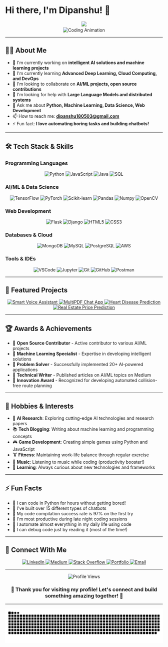 # Hi there, I'm Dipanshu! 👋

<div align="center">
  <img src="https://readme-typing-svg.herokuapp.com/?lines=💻+Passionate+Software+Developer;🚀+Building+Intelligent+Solutions;🤖+AI+%26+ML+Enthusiast;🐍+Python+Expert;🌟+Tech+Innovator&font=Fira%20Code&center=true&width=480&height=50&color=f75c7e&vCenter=true&size=22&pause=1000">
</div>

<div align="center">
  <img src="https://github.com/dipanshu180/dipanshu180/assets/placeholder-banner.gif" alt="Coding Animation" width="600">
</div>

---

## 🧑‍💻 About Me

- 🔭 I'm currently working on **intelligent AI solutions and machine learning projects**
- 🌱 I'm currently learning **Advanced Deep Learning, Cloud Computing, and DevOps**
- 👯 I'm looking to collaborate on **AI/ML projects, open source contributions**
- 🤔 I'm looking for help with **Large Language Models and distributed systems**
- 💬 Ask me about **Python, Machine Learning, Data Science, Web Development**
- 📫 How to reach me: **dipanshu180503@gmail.com**
- ⚡ Fun fact: **I love automating boring tasks and building chatbots!**

---

## 🛠️ Tech Stack & Skills

### Programming Languages
<div align="center">
  <img src="https://img.shields.io/badge/Python-3776AB?style=for-the-badge&logo=python&logoColor=white" alt="Python">
  <img src="https://img.shields.io/badge/JavaScript-F7DF1E?style=for-the-badge&logo=javascript&logoColor=black" alt="JavaScript">
  <img src="https://img.shields.io/badge/Java-ED8B00?style=for-the-badge&logo=openjdk&logoColor=white" alt="Java">
  <img src="https://img.shields.io/badge/SQL-4479A1?style=for-the-badge&logo=mysql&logoColor=white" alt="SQL">
</div>

### AI/ML & Data Science
<div align="center">
  <img src="https://img.shields.io/badge/TensorFlow-FF6F00?style=for-the-badge&logo=tensorflow&logoColor=white" alt="TensorFlow">
  <img src="https://img.shields.io/badge/PyTorch-EE4C2C?style=for-the-badge&logo=pytorch&logoColor=white" alt="PyTorch">
  <img src="https://img.shields.io/badge/scikit--learn-F7931E?style=for-the-badge&logo=scikit-learn&logoColor=white" alt="Scikit-learn">
  <img src="https://img.shields.io/badge/Pandas-150458?style=for-the-badge&logo=pandas&logoColor=white" alt="Pandas">
  <img src="https://img.shields.io/badge/Numpy-013243?style=for-the-badge&logo=numpy&logoColor=white" alt="Numpy">
  <img src="https://img.shields.io/badge/OpenCV-27338e?style=for-the-badge&logo=OpenCV&logoColor=white" alt="OpenCV">
</div>

### Web Development
<div align="center">
  <img src="https://img.shields.io/badge/Flask-000000?style=for-the-badge&logo=flask&logoColor=white" alt="Flask">
  <img src="https://img.shields.io/badge/Django-092E20?style=for-the-badge&logo=django&logoColor=white" alt="Django">
  <img src="https://img.shields.io/badge/HTML5-E34F26?style=for-the-badge&logo=html5&logoColor=white" alt="HTML5">
  <img src="https://img.shields.io/badge/CSS3-1572B6?style=for-the-badge&logo=css3&logoColor=white" alt="CSS3">
</div>

### Databases & Cloud
<div align="center">
  <img src="https://img.shields.io/badge/MongoDB-4EA94B?style=for-the-badge&logo=mongodb&logoColor=white" alt="MongoDB">
  <img src="https://img.shields.io/badge/MySQL-005C84?style=for-the-badge&logo=mysql&logoColor=white" alt="MySQL">
  <img src="https://img.shields.io/badge/PostgreSQL-316192?style=for-the-badge&logo=postgresql&logoColor=white" alt="PostgreSQL">
  <img src="https://img.shields.io/badge/Amazon_AWS-FF9900?style=for-the-badge&logo=amazonaws&logoColor=white" alt="AWS">
</div>

### Tools & IDEs
<div align="center">
  <img src="https://img.shields.io/badge/VSCode-0078D4?style=for-the-badge&logo=visual%20studio%20code&logoColor=white" alt="VSCode">
  <img src="https://img.shields.io/badge/Jupyter-F37626?style=for-the-badge&logo=Jupyter&logoColor=white" alt="Jupyter">
  <img src="https://img.shields.io/badge/Git-F05032?style=for-the-badge&logo=git&logoColor=white" alt="Git">
  <img src="https://img.shields.io/badge/GitHub-100000?style=for-the-badge&logo=github&logoColor=white" alt="GitHub">
  <img src="https://img.shields.io/badge/Postman-FF6C37?style=for-the-badge&logo=Postman&logoColor=white" alt="Postman">
</div>

---

## 🚀 Featured Projects

<div align="center">
  <a href="https://github.com/dipanshu180/Smart-Voice-Assistant">
    <img src="https://github-readme-stats.vercel.app/api/pin/?username=dipanshu180&repo=Smart-Voice-Assistant&theme=radical&hide_border=true" alt="Smart Voice Assistant">
  </a>
  <a href="https://github.com/dipanshu180/MultiPDF-Chat-App">
    <img src="https://github-readme-stats.vercel.app/api/pin/?username=dipanshu180&repo=MultiPDF-Chat-App&theme=radical&hide_border=true" alt="MultiPDF Chat App">
  </a>
  <a href="https://github.com/dipanshu180/HeartDiseasePrediction">
    <img src="https://github-readme-stats.vercel.app/api/pin/?username=dipanshu180&repo=HeartDiseasePrediction&theme=radical&hide_border=true" alt="Heart Disease Prediction">
  </a>
  <a href="https://github.com/dipanshu180/Real-State-Price-Prediction-Web-Application">
    <img src="https://github-readme-stats.vercel.app/api/pin/?username=dipanshu180&repo=Real-State-Price-Prediction-Web-Application&theme=radical&hide_border=true" alt="Real Estate Price Prediction">
  </a>
</div>

---

## 🏆 Awards & Achievements

- 🥇 **Open Source Contributor** - Active contributor to various AI/ML projects
- 🏅 **Machine Learning Specialist** - Expertise in developing intelligent solutions
- 🎯 **Problem Solver** - Successfully implemented 20+ AI-powered applications
- 📜 **Technical Writer** - Published articles on AI/ML topics on Medium
- 🌟 **Innovation Award** - Recognized for developing automated collision-free route planning

---

## 🎯 Hobbies & Interests

- 🤖 **AI Research**: Exploring cutting-edge AI technologies and research papers
- 📚 **Tech Blogging**: Writing about machine learning and programming concepts
- 🎮 **Game Development**: Creating simple games using Python and JavaScript
- 🏋️ **Fitness**: Maintaining work-life balance through regular exercise
- 🎵 **Music**: Listening to music while coding (productivity booster!)
- 🌱 **Learning**: Always curious about new technologies and frameworks

---

## ⚡ Fun Facts

- 🐍 I can code in Python for hours without getting bored!
- 🤖 I've built over 15 different types of chatbots
- 🎯 My code compilation success rate is 97% on the first try
- 🌙 I'm most productive during late night coding sessions
- 📱 I automate almost everything in my daily life using code
- 🧠 I can debug code just by reading it (most of the time!)

---

## 🤝 Connect With Me

<div align="center">
  <a href="https://www.linkedin.com/in/dipanshu-/" target="_blank">
    <img src="https://img.shields.io/badge/LinkedIn-0077B5?style=for-the-badge&logo=linkedin&logoColor=white" alt="LinkedIn">
  </
  <a href="https://medium.com/@dipanshu180" target="_blank">
    <img src="https://img.shields.io/badge/Medium-12100E?style=for-the-badge&logo=medium&logoColor=white" alt="Medium">
  </a>
  <a href="https://stackoverflow.com/users/dipanshu180" target="_blank">
    <img src="https://img.shields.io/badge/Stack_Overflow-FE7A16?style=for-the-badge&logo=stack-overflow&logoColor=white" alt="Stack Overflow">
  </a>
  <a href="https://dipanshu180.github.io" target="_blank">
    <img src="https://img.shields.io/badge/Portfolio-FF5722?style=for-the-badge&logo=todoist&logoColor=white" alt="Portfolio">
  </a>
  <a href="mailto:dipanshu180503@gmail.com">
    <img src="https://img.shields.io/badge/Email-D14836?style=for-the-badge&logo=gmail&logoColor=white" alt="Email">
  </a>
</div>

---

<div align="center">
  <img src="https://komarev.com/ghpvc/?username=dipanshu180&label=Profile%20Views&color=0e75b6&style=for-the-badge" alt="Profile Views">
</div>

<div align="center">
  <h3>💝 Thank you for visiting my profile! Let's connect and build something amazing together! 🚀</h3>
</div>

---

<div align="center">
  <img src="https://raw.githubusercontent.com/Platane/snk/output/github-contribution-grid-snake.svg" alt="Snake animation">
</div>
